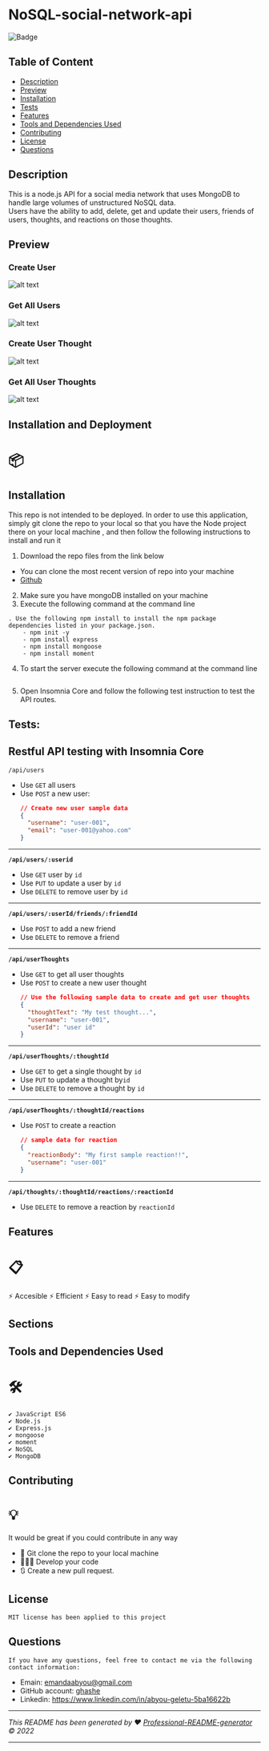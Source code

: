 # NoSQL-social-network-api

![Badge](https://img.shields.io/badge/License-MIT-blue.svg)

## Table of Content

- [Description](#description)
- [Preview](#preview)
- [Installation](#installation)
- [Tests](#tests)
- [Features](#features)
- [Tools and Dependencies Used](#tools-and-dependencies-used)
- [Contributing](#contributing)
- [License](#license)
- [Questions](#questions)

## Description

This is a node.js API for a social media network that uses MongoDB to handle large volumes of unstructured NoSQL data.  
Users have the ability to add, delete, get and update their users, friends of users, thoughts, and reactions on those thoughts.

## Preview

### Create User

![alt text](./assets/images/create-user.png)

### Get All Users

![alt text](./assets/images/get-all-users.png)

### Create User Thought

![alt text](./assets/images/create-user-thought.png)

### Get All User Thoughts

![alt text](./assets/images/create-user-thought.png)

## Installation and Deployment

# 📦

## Installation

This repo is not intended to be deployed. In order to use this application, simply git clone the repo to your local so that you have the Node project there on your local machine , and then follow the following instructions to install and run it

1. Download the repo files from the link below

- You can clone the most recent version of repo into your machine
- [Github](https://github.com/chris6661/18-NoSQL-Social-Network-API)

2. Make sure you have mongoDB installed on your machine
3. Execute the following command at the command line

```
. Use the following npm install to install the npm package dependencies listed in your package.json.
    - npm init -y
    - npm install express
    - npm install mongoose
    - npm install moment
```

4. To start the server execute the following command at the command line

```npm start

```

5. Open Insomnia Core and follow the following test instruction to test the API routes.

## Tests:

## Restful API testing with Insomnia Core

`/api/users`

- Use `GET` all users
- Use `POST` a new user:
  ```json
  // Create new user sample data
  {
    "username": "user-001",
    "email": "user-001@yahoo.com"
  }
  ```

---

**`/api/users/:userid`**

- Use `GET` user by `id`
- Use `PUT` to update a user by `id`
- Use `DELETE` to remove user by `id`

---

**`/api/users/:userId/friends/:friendId`**

- Use `POST` to add a new friend
- Use `DELETE` to remove a friend

---

**`/api/userThoughts`**

- Use `GET` to get all user thoughts
- Use `POST` to create a new user thought
  ```json
  // Use the following sample data to create and get user thoughts
  {
    "thoughtText": "My test thought...",
    "username": "user-001",
    "userId": "user id"
  }
  ```

---

**`/api/userThoughts/:thoughtId`**

- Use `GET` to get a single thought by `id`
- Use `PUT` to update a thought by`id`
- Use `DELETE` to remove a thought by `id`

---

**`/api/userThoughts/:thoughtId/reactions`**

- Use `POST` to create a reaction
  ```json
  // sample data for reaction
  {
    "reactionBody": "My first sample reaction!!",
    "username": "user-001"
  }
  ```

---

**`/api/thoughts/:thoughtId/reactions/:reactionId`**

- Use `DELETE` to remove a reaction by `reactionId`

## Features

# 📋

⚡️ Accesible
⚡️ Efficient
⚡️ Easy to read
⚡️ Easy to modify

## Sections

## Tools and Dependencies Used

# 🛠️

    ✔️ JavaScript ES6
    ✔️ Node.js
    ✔️ Express.js
    ✔️ mongoose
    ✔️ moment
    ✔️ NoSQL
    ✔️ MongoDB

## Contributing

# 💡

It would be great if you could contribute in any way

- 👯 Git clone the repo to your local machine
- 🔨🔨🔨 Develop your code
- 🔃 Create a new pull request.

## License

    MIT license has been applied to this project

## Questions

    If you have any questions, feel free to contact me via the following contact information:

- Emain: emandaabyou@gmail.com
- GitHub account: [ghashe](https://github.com/ghashe)
- Linkedin: https://www.linkedin.com/in/abyou-geletu-5ba16622b

---

_This README has been generated by ❤ [Professional-README-generator](https://github.com/ghashe/professional-README-generator) © 2022_

---

```

```
